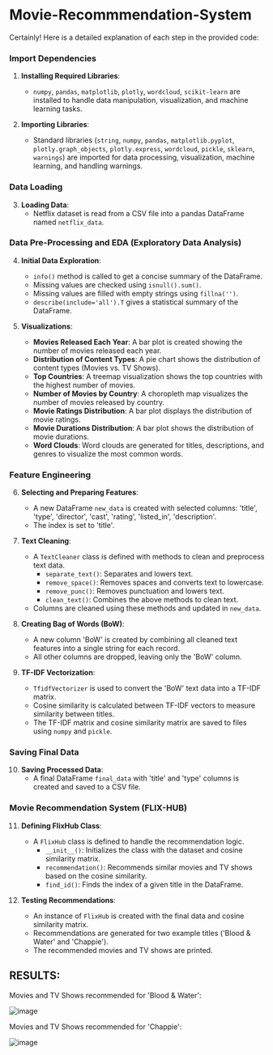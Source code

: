 # Movie-Recommmendation-System
Certainly! Here is a detailed explanation of each step in the provided code:

### Import Dependencies

1. **Installing Required Libraries**: 
    - `numpy`, `pandas`, `matplotlib`, `plotly`, `wordcloud`, `scikit-learn` are installed to handle data manipulation, visualization, and machine learning tasks.

2. **Importing Libraries**:
    - Standard libraries (`string`, `numpy`, `pandas`, `matplotlib.pyplot`, `plotly.graph_objects`, `plotly.express`, `wordcloud`, `pickle`, `sklearn`, `warnings`) are imported for data processing, visualization, machine learning, and handling warnings.

### Data Loading

3. **Loading Data**:
    - Netflix dataset is read from a CSV file into a pandas DataFrame named `netflix_data`.

### Data Pre-Processing and EDA (Exploratory Data Analysis)

4. **Initial Data Exploration**:
    - `info()` method is called to get a concise summary of the DataFrame.
    - Missing values are checked using `isnull().sum()`.
    - Missing values are filled with empty strings using `fillna('')`.
    - `describe(include='all').T` gives a statistical summary of the DataFrame.

5. **Visualizations**:
    - **Movies Released Each Year**: A bar plot is created showing the number of movies released each year.
    - **Distribution of Content Types**: A pie chart shows the distribution of content types (Movies vs. TV Shows).
    - **Top Countries**: A treemap visualization shows the top countries with the highest number of movies.
    - **Number of Movies by Country**: A choropleth map visualizes the number of movies released by country.
    - **Movie Ratings Distribution**: A bar plot displays the distribution of movie ratings.
    - **Movie Durations Distribution**: A bar plot shows the distribution of movie durations.
    - **Word Clouds**: Word clouds are generated for titles, descriptions, and genres to visualize the most common words.

### Feature Engineering

6. **Selecting and Preparing Features**:
    - A new DataFrame `new_data` is created with selected columns: 'title', 'type', 'director', 'cast', 'rating', 'listed_in', 'description'.
    - The index is set to 'title'.

7. **Text Cleaning**:
    - A `TextCleaner` class is defined with methods to clean and preprocess text data.
        - `separate_text()`: Separates and lowers text.
        - `remove_space()`: Removes spaces and converts text to lowercase.
        - `remove_punc()`: Removes punctuation and lowers text.
        - `clean_text()`: Combines the above methods to clean text.
    - Columns are cleaned using these methods and updated in `new_data`.

8. **Creating Bag of Words (BoW)**:
    - A new column 'BoW' is created by combining all cleaned text features into a single string for each record.
    - All other columns are dropped, leaving only the 'BoW' column.

9. **TF-IDF Vectorization**:
    - `TfidfVectorizer` is used to convert the 'BoW' text data into a TF-IDF matrix.
    - Cosine similarity is calculated between TF-IDF vectors to measure similarity between titles.
    - The TF-IDF matrix and cosine similarity matrix are saved to files using `numpy` and `pickle`.

### Saving Final Data

10. **Saving Processed Data**:
    - A final DataFrame `final_data` with 'title' and 'type' columns is created and saved to a CSV file.

### Movie Recommendation System (FLIX-HUB)

11. **Defining FlixHub Class**:
    - A `FlixHub` class is defined to handle the recommendation logic.
        - `__init__()`: Initializes the class with the dataset and cosine similarity matrix.
        - `recommendation()`: Recommends similar movies and TV shows based on the cosine similarity.
        - `find_id()`: Finds the index of a given title in the DataFrame.

12. **Testing Recommendations**:
    - An instance of `FlixHub` is created with the final data and cosine similarity matrix.
    - Recommendations are generated for two example titles ('Blood & Water' and 'Chappie').
    - The recommended movies and TV shows are printed.


## RESULTS:
Movies and TV Shows recommended for 'Blood & Water':


![image](https://github.com/SharmaAarohi/Movie-Recommmendation-System/assets/122620269/85123bc1-fdf8-4359-896e-e50ac3167f79)

Movies and TV Shows recommended for 'Chappie':


![image](https://github.com/SharmaAarohi/Movie-Recommmendation-System/assets/122620269/f8f39891-5295-4937-8f79-18cd5a961197)
